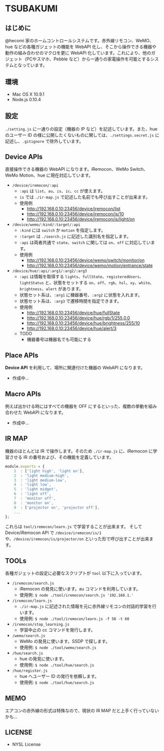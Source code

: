 TSUBAKUMI
=========

はじめに
--------
@hecomi 家のホームコントロールシステムです。赤外線リモコン、WeMO、hue などの各種ガジェットの機能を WebAPI 化し、そこから操作できる機器や動作の組み合わせのマクロを更に WebAPI 化しています。これにより、他のガジェット（PCやスマホ、Pebble など）から一通りの家電操作を可能とするシステムとなっています。

環境
----
* Mac OS X 10.9.1
* Node.js 0.10.4

設定
----
```./setting.js``` に一通りの設定（機器の IP など）を記述しています。また、hue のユーザー ID の様に公開したくないものに関しては、```./settings.secret.js``` に記述し、```.gitignore``` で除外しています。

Device APIs
-----------
直接操作できる機器の WebAPI になります。iRemocon、WeMo Switch、WeMo Motion、hue に現在対応しています。

* ```/device/iremocon/:api```
	* ```:api``` は ```list```、```au```、```is```、```ic```、```cc``` が使えます。
	* ```is``` では ```./ir-map.js``` で記述した名前でも呼び出すことが出来ます。
	* 使用例
		* http://192.168.0.10:23456/device/iremocon/list
		* http://192.168.0.10:23456/device/iremocon/is/10
		* http://192.168.0.10:23456/device/iremocon/is/light/on
* ```/device/wemo/:kind/:target/:api```
	* ```:kind``` には ```switch``` か ```motion``` を指定します。
	* ```:target``` は ```./search.js``` に記述した識別名を指定します。
	* ```:api``` は両者共通で ```state```、```switch``` に関しては ```on```、```off``` に対応しています。
	* 使用例
		* http://192.168.0.10:23456/device/wemo/switch/monitor/on
		* http://192.168.0.10:23456/device/wemo/motion/entrance/state
* ```/device/hue/:api/:arg1/:arg2/:arg3```
	* ```:api``` は情報を取得する ```lights```、```fullState```、```registeredUsers```、```lightStatus``` と、状態をセットする ```on```、```off```、```rgb```、```hsl```、```xy```、```white```、```brightness```、```alert``` があります。
	* 状態セット系は、```:arg1``` に機器番号、```:arg2``` に状態を入れます。
	* 状態セット系は、```:arg3``` で遷移時間を指定できます。
	* 使用例
		* http://192.168.0.10:23456/device/hue/fullState
		* http://192.168.0.10:23456/device/hue/rgb/1/255,0,0
		* http://192.168.0.10:23456/device/hue/brightness/255/10
		* http://192.168.0.10:23456/device/hue/alert/3
	* TODO
		* 機器番号は機器名でも可能にする

Place APIs
----------
**Device API** を利用して、場所に関連付けた機器の WebAPI になります。
* 作成中...

Macro APIs
----------
例えば出かける時にはすべての機器を OFF にするといった、複数の挙動を組み合わせた WebAPI になります。
* 作成中...

IR MAP
------
機器のほとんどは IR で操作します。そのため ```./ir-map.js``` に、iRemocon に学習させる IR の番号および、その機能を定義しています。

```javascript
module.exports = {
	1  : ['light high', 'light on'],
	2  : 'light medium-high',
	3  : 'light medium-low',
	4  : 'light low',
	5  : 'light midget',
	6  : 'light off',
	7  : 'monitor off',
	8  : 'monitor on',
	9  : ['projector on', 'projector off'],
	...
};
```

これらは ```tool/iremocon/learn.js``` で学習することが出来ます。
そして Device/iRemocon API で ```/device/iremocon/is/1``` や、```/device/iremocon/is/projector/on``` といった形で呼び出すことが出来ます。

TOOLs
-----
各種ガジェットの設定に必要なスクリプトが ```tool``` 以下に入っています。

* ```/iremocon/search.js```
	* iRemocon の発見に使います。au コマンドを利用しています。
	* 使用例: ```$ node ./tool/iremocon/search.js '192.168.1.'```
* ```/iremocon/learn.js```
	* ```./ir-map.js``` に記述された情報を元に赤外線リモコンの対話的学習を行います。
	* 使用例: ```$ node ./tool/iremocon/learn.js -f 50 -t 60```
* ```/iremocon/stop_learning.js```
	* 学習中止の cc コマンドを発行します。
* ```/wemo/search.js```
	* WeMo の発見に使います。SSDP で探します。
	* 使用例: ```$ node ./tool/wemo/search.js```
* ```/hue/search.js```
	* hue の発見に使います。
	* 使用例: ```$ node ./tool/hue/search.js```
* ```/hue/register.js```
	* hue へユーザー ID の発行を依頼します。
	* 使用例: ```$ node ./tool/hue/search.js```

MEMO
----
エアコンの赤外線の形式は特殊なので、現状の IR MAP だと上手く行っていないかも...

LICENSE
-------
* NYSL License
